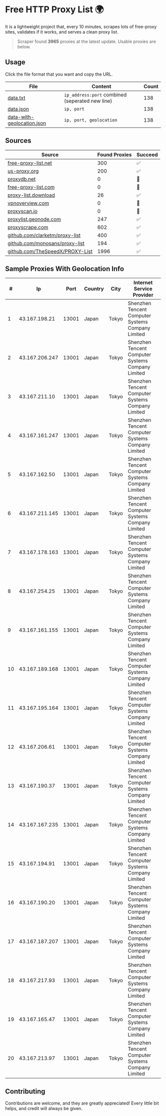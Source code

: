 
# Free HTTP Proxy List 🌍

It is a lightweight project that, every 10 minutes, scrapes lots of free-proxy sites, validates if it works, and serves a clean proxy list.


> Scraper found **3965** proxies at the latest update. Usable proxies are below.

## Usage

Click the file format that you want and copy the URL.


|File|Content|Count|
|----|-------|-----|
|[data.txt](https://raw.githubusercontent.com/themiralay/Proxy-List-World/master/data.txt)|`ip_address:port` combined (seperated new line)|138|
|[data.json](https://raw.githubusercontent.com/themiralay/Proxy-List-World/master/data.json)|`ip, port`|138|
|[data-with-geolocation.json](https://raw.githubusercontent.com/themiralay/Proxy-List-World/master/data-with-geolocation.json)|`ip, port, geolocation`|138|

## Sources

|Source|Found Proxies|Succeed|
|------|-------------|-------|
|[free-proxy-list.net](https://free-proxy-list.net)|300|✅|
|[us-proxy.org](https://www.us-proxy.org)|200|✅|
|[proxydb.net](http://proxydb.net)|0|🚫|
|[free-proxy-list.com](https://free-proxy-list.com/?page=&port=&type%5B%5D=http&type%5B%5D=https&up_time=0&search=Search)|0|🚫|
|[proxy-list.download](https://www.proxy-list.download/HTTP)|26|✅|
|[vpnoverview.com](https://vpnoverview.com/privacy/anonymous-browsing/free-proxy-servers)|0|🚫|
|[proxyscan.io](https://www.proxyscan.io)|0|🚫|
|[proxylist.geonode.com](https://proxylist.geonode.com/api/proxy-list?limit=300&page=1&sort_by=lastChecked&sort_type=desc&protocols=http,https)|247|✅|
|[proxyscrape.com](https://api.proxyscrape.com/v2/?request=displayproxies&protocol=http&timeout=10000&country=all&ssl=all&anonymity=all)|602|✅|
|[github.com/clarketm/proxy-list](https://raw.githubusercontent.com/clarketm/proxy-list/master/proxy-list-raw.txt)|400|✅|
|[github.com/monosans/proxy-list](https://raw.githubusercontent.com/monosans/proxy-list/main/proxies/http.txt)|194|✅|
|[github.com/TheSpeedX/PROXY-List](https://raw.githubusercontent.com/TheSpeedX/PROXY-List/master/http.txt)|1996|✅|


## Sample Proxies With Geolocation Info

|#|Ip|Port|Country|City|Internet Service Provider|
|-|--|----|-------|----|-------------------------|
|1|43.167.198.21|13001|Japan|Tokyo|Shenzhen Tencent Computer Systems Company Limited|
|2|43.167.206.247|13001|Japan|Tokyo|Shenzhen Tencent Computer Systems Company Limited|
|3|43.167.211.10|13001|Japan|Tokyo|Shenzhen Tencent Computer Systems Company Limited|
|4|43.167.161.247|13001|Japan|Tokyo|Shenzhen Tencent Computer Systems Company Limited|
|5|43.167.162.50|13001|Japan|Tokyo|Shenzhen Tencent Computer Systems Company Limited|
|6|43.167.211.145|13001|Japan|Tokyo|Shenzhen Tencent Computer Systems Company Limited|
|7|43.167.178.163|13001|Japan|Tokyo|Shenzhen Tencent Computer Systems Company Limited|
|8|43.167.254.25|13001|Japan|Tokyo|Shenzhen Tencent Computer Systems Company Limited|
|9|43.167.161.155|13001|Japan|Tokyo|Shenzhen Tencent Computer Systems Company Limited|
|10|43.167.189.168|13001|Japan|Tokyo|Shenzhen Tencent Computer Systems Company Limited|
|11|43.167.195.164|13001|Japan|Tokyo|Shenzhen Tencent Computer Systems Company Limited|
|12|43.167.206.61|13001|Japan|Tokyo|Shenzhen Tencent Computer Systems Company Limited|
|13|43.167.190.37|13001|Japan|Tokyo|Shenzhen Tencent Computer Systems Company Limited|
|14|43.167.167.235|13001|Japan|Tokyo|Shenzhen Tencent Computer Systems Company Limited|
|15|43.167.194.91|13001|Japan|Tokyo|Shenzhen Tencent Computer Systems Company Limited|
|16|43.167.190.20|13001|Japan|Tokyo|Shenzhen Tencent Computer Systems Company Limited|
|17|43.167.187.207|13001|Japan|Tokyo|Shenzhen Tencent Computer Systems Company Limited|
|18|43.167.217.93|13001|Japan|Tokyo|Shenzhen Tencent Computer Systems Company Limited|
|19|43.167.165.47|13001|Japan|Tokyo|Shenzhen Tencent Computer Systems Company Limited|
|20|43.167.213.97|13001|Japan|Tokyo|Shenzhen Tencent Computer Systems Company Limited|



## Contributing

Contributions are welcome, and they are greatly appreciated! Every
little bit helps, and credit will always be given.

